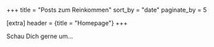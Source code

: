 +++
title = "Posts zum Reinkommen"
sort_by = "date"
paginate_by = 5

[extra]
header = {title = "Homepage"}
+++

Schau Dich gerne um...
